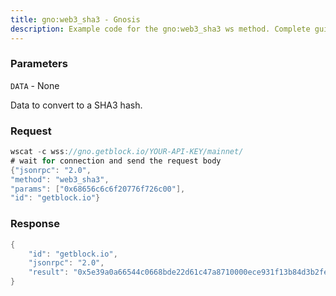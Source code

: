 ```yaml
---
title: gno:web3_sha3 - Gnosis
description: Example code for the gno:web3_sha3 ws method. Сomplete guide on how to use gno:web3_sha3 ws in GetBlock.io Web3 documentation.
---
```


### Parameters


`DATA` - None

Data to convert to a SHA3 hash.

### Request

``` java
wscat -c wss://gno.getblock.io/YOUR-API-KEY/mainnet/ 
# wait for connection and send the request body 
{"jsonrpc": "2.0",
"method": "web3_sha3",
"params": ["0x68656c6c6f20776f726c00"],
"id": "getblock.io"}
```

###  Response

``` java
{
    "id": "getblock.io",
    "jsonrpc": "2.0",
    "result": "0x5e39a0a66544c0668bde22d61c47a8710000ece931f13b84d3b2feb44ec96d3f"
}
```

